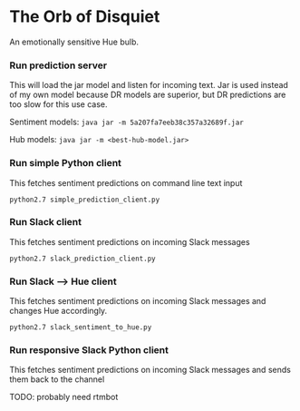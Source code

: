 # The Orb of Disquiet
An emotionally sensitive Hue bulb.

### Run prediction server

This will load the jar model and listen for incoming text. Jar is used instead of my own model because DR models are superior, but DR predictions are too slow for this use case.

Sentiment models: `java jar -m 5a207fa7eeb38c357a32689f.jar`

Hub models: `java jar -m <best-hub-model.jar>`

### Run simple Python client
This fetches sentiment predictions on command line text input

`python2.7 simple_prediction_client.py`

### Run Slack client
This fetches sentiment predictions on incoming Slack messages

`python2.7 slack_prediction_client.py`

### Run Slack --> Hue client
This fetches sentiment predictions on incoming Slack messages and changes Hue accordingly.

`python2.7 slack_sentiment_to_hue.py`

### Run responsive Slack Python client
This fetches sentiment predictions on incoming Slack messages and sends them back to the channel

TODO: probably need rtmbot 
